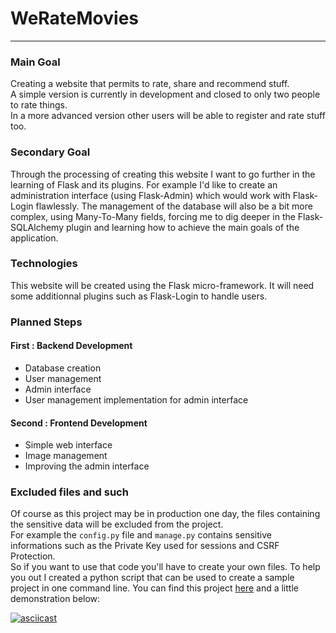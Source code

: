 # WeRateMovies
----------
### Main Goal ###
Creating a website that permits to rate, share and recommend stuff.    
A simple version is currently in development and closed to only two people to rate things.    
In a more advanced version other users will be able to register and rate stuff too.

### Secondary Goal ###
Through the processing of creating this website I want to go further in the learning of Flask and its plugins. For example I'd like to create an administration interface (using Flask-Admin) which would work with Flask-Login flawlessly. The management of the database will also be a bit more complex, using Many-To-Many fields, forcing me to dig deeper in the Flask-SQLAlchemy plugin and learning how to achieve the main goals of the application.

### Technologies ###
This website will be created using the Flask micro-framework. It will need some additionnal plugins such as Flask-Login to handle users.

### Planned Steps ###
#### First : Backend Development ####

 - Database creation
 - User management
 - Admin interface
 - User management implementation for admin interface

#### Second : Frontend Development ####

 - Simple web interface
 - Image management
 - Improving the admin interface


### Excluded files and such ###
Of course as this project may be in production one day, the files containing the sensitive data will be excluded from the project.     
For example the `config.py` file and `manage.py` contains sensitive informations such as the Private Key used for sessions and CSRF Protection.    
So if you want to use that code you'll have to create your own files. To help you out I created a python script that can be used to create a sample project in one command line. You can find this project [here][1] and a little demonstration below:

[![asciicast](https://asciinema.org/a/10051.png)](https://asciinema.org/a/10051)


  [1]: https://github.com/Depado/flask-skeleton

